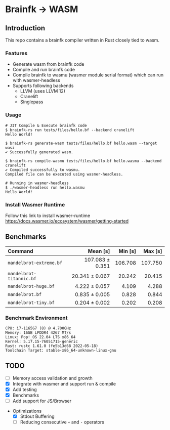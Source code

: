 # Brainfk -> WASM
## Introduction
This repo contains a brainfk compiler written in Rust closely tied to wasm.

### Features
- Generate wasm from brainfk code
- Compile and run brainfk code
- Compile brainfk to wasmu (wasmer module serial format) which can run with wasmer-headless
- Supports following backends
  - LLVM (uses LLVM 12)
  - Cranelift
  - Singlepass

### Usage
```
# JIT Compile & Execute brainfk code
$ brainfk-rs run tests/files/hello.bf --backend cranelift
Hello World!

$ brainfk-rs generate-wasm tests/files/hello.bf hello.wasm --target wasi
✔ Successfully generated wasm.

$ brainfk-rs compile-wasmu tests/files/hello.bf hello.wasmu --backend cranelift
✔ Compiled successfully to wasmu.
Compiled file can be executed using wasmer-headless.

# Running in wasmer-headless
$ ./wasmer-headless run hello.wasmu
Hello World!
```

### Install Wasmer Runtime
Follow this link to install wasmer-runtime
https://docs.wasmer.io/ecosystem/wasmer/getting-started

## Benchmarks

| Command | Mean [s] | Min [s] | Max [s] |
|:---|---:|---:|---:|
| `mandelbrot-extreme.bf` | 107.083 ± 0.351 | 106.708 | 107.750 |
| `mandelbrot-titannic.bf` | 20.341 ± 0.067 | 20.242 | 20.415 |
| `mandelbrot-huge.bf` | 4.222 ± 0.057 | 4.109 | 4.288 |
| `mandelbrot.bf` | 0.835 ± 0.005 | 0.828 | 0.844 |
| `mandelbrot-tiny.bf` | 0.204 ± 0.002 | 0.202 | 0.208 |

### Benchmark Environment
```
CPU: i7-1165G7 (8) @ 4.700GHz
Memory: 16GB LPDDR4 4267 MT/s
Linux: Pop!_OS 22.04 LTS x86_64
Kernel: 5.17.15-76051715-generic
Rust: rustc 1.61.0 (fe5b13d68 2022-05-18)
Toolchain Target: stable-x86_64-unknown-linux-gnu
```

## TODO
- [ ] Memory access validation and growth
- [x] Integrate with wasmer and support run & compile
- [x] Add testing
- [x] Benchmarks
- [ ] Add support for JS/Browser
- Optimizations
  + [x] Stdout Buffering
  + [ ] Reducing consecutive `+` and `-` operators
